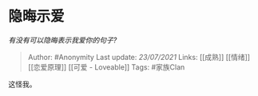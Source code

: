 # 隐晦示爱
*有没有可以隐晦表示我爱你的句子?*

> Author: #Anonymity
Last update: *23/07/2021* 
Links: [[成熟]] [[情绪]] [[恋爱原理]] [[可爱 - Loveable]]
Tags: #家族Clan  

 
这怪我。



